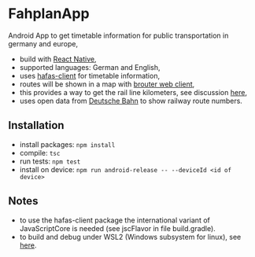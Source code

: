 # FahplanApp

Android App to get timetable information for public transportation in germany and europe,

* build with [React Native](https://reactnative.dev/),
* supported languages: German and English,
* uses [hafas-client](https://github.com/public-transport/hafas-client) for timetable information,
* routes will be shown in a map with [brouter web client](https://brouter.de/brouter-web),
* this provides a way to get the rail line kilometers, see discussion [here](https://bahnreise-wiki.de/wiki/Entfernungskilometer_ermitteln),
* uses open data from [Deutsche Bahn](https://data.deutschebahn.com/) to show railway route numbers.

## Installation

* install packages: `npm install`
* compile: `tsc`
* run tests: `npm test`
* install on device: `npm run android-release -- --deviceId <id of device>`

## Notes

* to use the hafas-client package the international variant of JavaScriptCore is needed (see jscFlavor in file build.gradle).
* to build and debug under WSL2 (Windows subsystem for linux), see [here](https://gist.github.com/bergmannjg/461958db03c6ae41a66d264ae6504ade).
